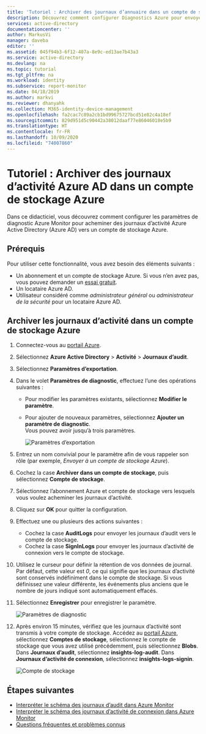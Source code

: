 ```yaml
---
title: 'Tutoriel : Archiver des journaux d’annuaire dans un compte de stockage | Microsoft Docs'
description: Découvrez comment configurer Diagnostics Azure pour envoyer des journaux Azure Active Directory sur un compte de stockage
services: active-directory
documentationcenter: ''
author: MarkusVi
manager: daveba
editor: ''
ms.assetid: 045f94b3-6f12-407a-8e9c-ed13ae7b43a3
ms.service: active-directory
ms.devlang: na
ms.topic: tutorial
ms.tgt_pltfrm: na
ms.workload: identity
ms.subservice: report-monitor
ms.date: 04/18/2019
ms.author: markvi
ms.reviewer: dhanyahk
ms.collection: M365-identity-device-management
ms.openlocfilehash: fa2cac7c89a2cb1bd99675727bcd51e82c4a18ef
ms.sourcegitcommit: 829d951d5c90442a38012daaf77e86046018e5b9
ms.translationtype: HT
ms.contentlocale: fr-FR
ms.lasthandoff: 10/09/2020
ms.locfileid: "74007860"
---
```

# <a name="tutorial-archive-azure-ad-logs-to-an-azure-storage-account"></a>Tutoriel : Archiver des journaux d’activité Azure AD dans un compte de stockage Azure

Dans ce didacticiel, vous découvrez comment configurer les paramètres de diagnostic Azure Monitor pour acheminer des journaux d’activité Azure Active Directory (Azure AD) vers un compte de stockage Azure.

## <a name="prerequisites"></a>Prérequis 

Pour utiliser cette fonctionnalité, vous avez besoin des éléments suivants :

* Un abonnement et un compte de stockage Azure. Si vous n’en avez pas, vous pouvez demander un [essai gratuit](https://azure.microsoft.com/free/).
* Un locataire Azure AD.
* Utilisateur considéré comme *administrateur général* ou *administrateur de la sécurité* pour un locataire Azure AD.

## <a name="archive-logs-to-an-azure-storage-account"></a>Archiver les journaux d’activité dans un compte de stockage Azure

1. Connectez-vous au [portail Azure](https://portal.azure.com). 

2. Sélectionnez **Azure Active Directory** > **Activité** > **Journaux d’audit**. 

3. Sélectionnez **Paramètres d’exportation**. 

4. Dans le volet **Paramètres de diagnostic**, effectuez l’une des opérations suivantes :
   * Pour modifier les paramètres existants, sélectionnez **Modifier le paramètre**.
   * Pour ajouter de nouveaux paramètres, sélectionnez **Ajouter un paramètre de diagnostic**.  
     Vous pouvez avoir jusqu’à trois paramètres. 

     ![Paramètres d’exportation](./media/quickstart-azure-monitor-route-logs-to-storage-account/ExportSettings.png)

5. Entrez un nom convivial pour le paramètre afin de vous rappeler son rôle (par exemple, *Envoyer à un compte de stockage Azure*). 

6. Cochez la case **Archiver dans un compte de stockage**, puis sélectionnez **Compte de stockage**. 

7. Sélectionnez l’abonnement Azure et compte de stockage vers lesquels vous voulez acheminer les journaux d’activité.
 
8. Cliquez sur **OK** pour quitter la configuration.

9. Effectuez une ou plusieurs des actions suivantes :
    * Cochez la case **AuditLogs** pour envoyer les journaux d’audit vers le compte de stockage. 
    * Cochez la case **SignInLogs** pour envoyer les journaux d’activité de connexion vers le compte de stockage.

10. Utilisez le curseur pour définir la rétention de vos données de journal. Par défaut, cette valeur est *0*, ce qui signifie que les journaux d’activité sont conservés indéfiniment dans le compte de stockage. Si vous définissez une valeur différente, les événements plus anciens que le nombre de jours indiqué sont automatiquement effacés.

11. Sélectionnez **Enregistrer** pour enregistrer le paramètre.

    ![Paramètres de diagnostic](./media/quickstart-azure-monitor-route-logs-to-storage-account/DiagnosticSettings.png)

12. Après environ 15 minutes, vérifiez que les journaux d’activité sont transmis à votre compte de stockage. Accédez au [portail Azure](https://portal.azure.com), sélectionnez **Comptes de stockage**, sélectionnez le compte de stockage que vous avez utilisé précédemment, puis sélectionnez **Blobs**. Dans **Journaux d’audit**, sélectionnez **insights-log-audit**. Dans **Journaux d’activité de connexion**, sélectionnez **insights-logs-signin**.

    ![Compte de stockage](./media/quickstart-azure-monitor-route-logs-to-storage-account/StorageAccount.png)

## <a name="next-steps"></a>Étapes suivantes

* [Interpréter le schéma des journaux d’audit dans Azure Monitor](reference-azure-monitor-audit-log-schema.md)
* [Interpréter le schéma des journaux d’activité de connexion dans Azure Monitor](reference-azure-monitor-sign-ins-log-schema.md)
* [Questions fréquentes et problèmes connus](concept-activity-logs-azure-monitor.md#frequently-asked-questions)